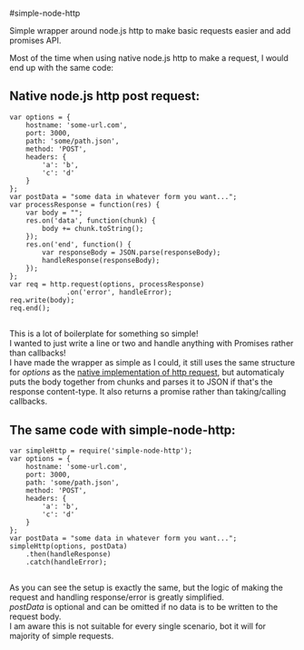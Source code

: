 #simple-node-http

Simple wrapper around node.js http to make basic requests easier and add promises API.  
  
Most of the time when using native node.js http to make a request, I would end up with the same code:  

## Native node.js http post request:
	var options = {
		hostname: 'some-url.com',
		port: 3000,
		path: 'some/path.json',
		method: 'POST',
		headers: {
			'a': 'b',
			'c': 'd'
		}
	};
	var postData = "some data in whatever form you want...";
	var processResponse = function(res) {
		var body = "";
		res.on('data', function(chunk) {
			body += chunk.toString();
		});
		res.on('end', function() {
			var responseBody = JSON.parse(responseBody);
			handleResponse(responseBody);
		});
	};
	var req = http.request(options, processResponse)
				  .on('error', handleError);
	req.write(body);
	req.end();
##

This is a lot of boilerplate for something so simple!  
I wanted to just write a line or two and handle anything with Promises rather than callbacks!  
I have made the wrapper as simple as I could, it still uses the same structure for _options_ as the [native implementation of http 
request](https://nodejs.org/api/http.html#http_http_request_options_callback), but automaticaly puts the body together from chunks and parses it to JSON if that's the response content-type. It also returns a promise rather than taking/calling callbacks.  

## The same code with simple-node-http:
	var simpleHttp = require('simple-node-http');
	var options = {
		hostname: 'some-url.com',
		port: 3000,
		path: 'some/path.json',
		method: 'POST',
		headers: {
			'a': 'b',
			'c': 'd'
		}
	};
	var postData = "some data in whatever form you want...";
	simpleHttp(options, postData)
		.then(handleResponse)
		.catch(handleError);
## 

As you can see the setup is exactly the same, but the logic of making the request and handling response/error is greatly simplified.  
_postData_ is optional and can be omitted if no data is to be written to the request body.  
I am aware this is not suitable for every single scenario, bot it will for majority of simple requests.